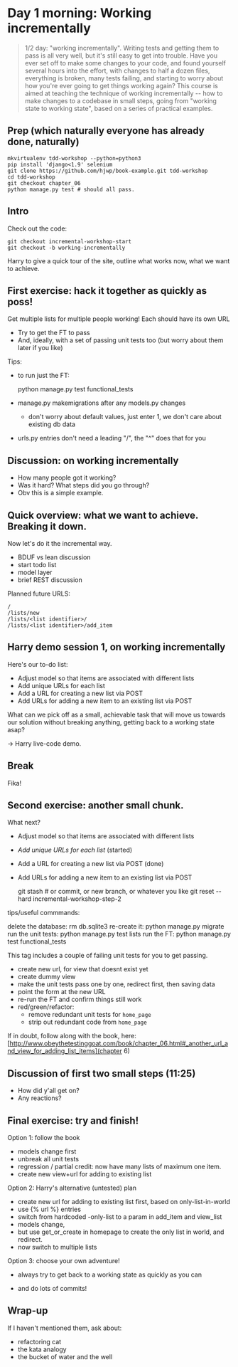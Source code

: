 # Day 1 morning: Working incrementally

> 1/2 day: "working incrementally".  Writing tests and getting them to pass is
> all very well, but it's still easy to get into trouble.  Have you ever set
> off to make some changes to your code, and found yourself several hours into
> the effort, with changes to half a dozen files, everything is broken, many
> tests failing, and starting to worry about how you're ever going to get
> things working again?  This course is aimed at teaching the technique of
> working incrementally -- how to make changes to a codebase in small steps,
> going from "working state to working state", based on a series of practical
> examples.

## Prep (which naturally everyone has already done, naturally)

```
mkvirtualenv tdd-workshop --python=python3
pip install 'django<1.9' selenium
git clone https://github.com/hjwp/book-example.git tdd-workshop
cd tdd-workshop
git checkout chapter_06
python manage.py test # should all pass.
```


## Intro

Check out the code:

    git checkout incremental-workshop-start
    git checkout -b working-incrementally


Harry to give a quick tour of the site, outline what works now,
what we want to achieve.


## First exercise: hack it together as quickly as poss!

Get multiple lists for multiple people working!  Each should have its own URL

* Try to get the FT to pass
* And, ideally, with a set of passing unit tests too (but worry about them
  later if you like)


Tips:

* to run just the FT:

    python manage.py test functional_tests

* manage.py makemigrations after any models.py changes
  - don't worry about default values, just enter 1, we don't care about existing db data

* urls.py entries don't need a leading "/", the "^" does that for you



## Discussion: on working incrementally

* How many people got it working?
* Was it hard?  What steps did you go through?
* Obv this is a simple example.


## Quick overview: what we want to achieve.  Breaking it down.

Now let's do it the incremental way.

  - BDUF vs lean discussion
  - start todo list
  - model layer
  - brief REST discussion


Planned future URLS:

    / 
    /lists/new
    /lists/<list identifier>/
    /lists/<list identifier>/add_item


## Harry demo session 1, on working incrementally

Here's our to-do list:

* Adjust model so that items are associated with different lists
* Add unique URLs for each list
* Add a URL for creating a new list via POST
* Add URLs for adding a new item to an existing list via POST

What can we pick off as a small, achievable task that will move
us towards our solution without breaking anything, getting back
to a working state asap?


-> Harry live-code demo.


## Break

Fika!


## Second exercise:  another small chunk.

What next?

* Adjust model so that items are associated with different lists
* *Add unique URLs for each list* (started)
* Add a URL for creating a new list via POST (done)
* Add URLs for adding a new item to an existing list via POST


  git stash # or commit, or new branch, or whatever you like
  git reset --hard incremental-workshop-step-2


tips/useful commmands:

  delete the database: rm db.sqlite3
  re-create it:        python manage.py migrate
  run the unit tests:  python manage.py test lists
  run the FT:          python manage.py test functional_tests

This tag includes a couple of failing unit tests for you to get passing.

  * create new url, for view that doesnt exist yet
  * create dummy view
  * make the unit tests pass one by one, redirect first, then saving data
  * point the form at the new URL
  * re-run the FT and confirm things still work
  * red/green/refactor:
    - remove redundant unit tests for `home_page`
    - strip out redundant code from `home_page`

If in doubt, follow along with the book, here:
[http://www.obeythetestinggoat.com/book/chapter_06.html#_another_url_and_view_for_adding_list_items](chapter 6) 


## Discussion of first two small steps (11:25)

* How did y'all get on?
* Any reactions?


## Final exercise:  try and finish!

Option 1: follow the book

- models change first
- unbreak all unit tests
- regression / partial credit: now have many lists of maximum one item.
- create new view+url for adding to existing list

Option 2: Harry's alternative (untested) plan

- create new url for adding to existing list first, based on only-list-in-world
- use {% url %} entries
- switch from hardcoded -only-list to a param in add_item and view_list
- models change, 
- but use get_or_create in homepage to create the only list in world, and
  redirect.
- now switch to multiple lists


Option 3: choose your own adventure!

* always try to get back to a working state as quickly as you can

* and do lots of commits!


## Wrap-up

If I haven't mentioned them, ask about:

* refactoring cat
* the kata analogy
* the bucket of water and the well


